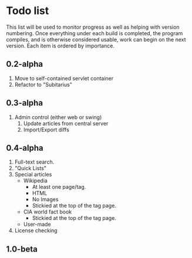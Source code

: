 Todo list
=========
This list will be used to monitor progress as well as helping with version numbering.
Once everything under each build is completed, the program compiles, and is otherwise considered usable, work can begin on the next version.
Each item is ordered by importance.

0.2-alpha
---------
1. Move to self-contained servlet container
2. Refactor to "Subitarius"

0.3-alpha
---------
1. Admin control (either web or swing)
    1. Update articles from central server
    2. Import/Export diffs

0.4-alpha
---------
1. Full-text search.  
2. "Quick Lists"
2. Special articles
    * Wikipedia
        * At least one page/tag.
    	* HTML
        * No Images
    	* Stickied at the top of the tag page.
    * CIA world fact book
        * Stickied at the top of the tag page.
    * User-made
3. License checking

1.0-beta
--------
